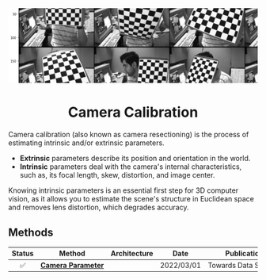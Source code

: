 <div align="center">
<img src="data/camera_calibration.png" width="1000">

Camera Calibration
=============================
</div>

Camera calibration (also known as camera resectioning) is the process of
estimating intrinsic and/or extrinsic parameters.

- **Extrinsic** parameters describe its position and orientation in the world.
- **Intrinsic** parameters deal with the camera's internal characteristics,
  such as, its focal length, skew, distortion, and image center.

Knowing intrinsic parameters is an essential first step for 3D computer
vision, as it allows you to estimate the scene's structure in Euclidean space
and removes lens distortion, which degrades accuracy.

## Methods

| Status | Method                                           | Architecture | Date       | Publication                    |
|:------:|--------------------------------------------------|--------------|------------|--------------------------------|
|   ✅    | [**Camera&nbsp;Parameter**](camera_parameter.md) |              | 2022/03/01 | Towards&nbsp;Data&nbsp;Science |

